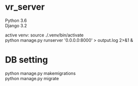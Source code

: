 # vr_server
  Python 3.6  
  Django 3.2  
  
  active venv: source ./.venv/bin/activate  
  python manage.py runserver '0.0.0.0:8000' > output.log 2>&1 &

# DB setting
  python manage.py makemigrations  
  python manage.py migrate  
